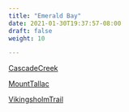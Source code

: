 ```yaml
---
title: "Emerald Bay"
date: 2021-01-30T19:37:57-08:00
draft: false
weight: 10

---
```


<a target="_blank" href="/xmeyers/maps/CascadeCreek.pdf">CascadeCreek</a> 

<a target="_blank" href="/xmeyers/maps/MountTallac.pdf">MountTallac</a> 

<a target="_blank" href="/xmeyers/maps/VikingsholmTrail.pdf">VikingsholmTrail</a> 


